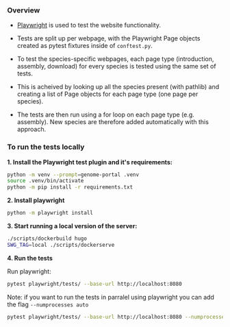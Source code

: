 

### Overview 

- [Playwright](https://playwright.dev/python/) is used to test the website functionality. 

- Tests are split up per webpage, with the Playwright Page objects created as pytest fixtures inside of `conftest.py`. 

- To test the species-specific webpages, each page type (introduction, assembly, download) for every species is tested using the same set of tests. 

- This is acheived by looking up all the species present (with pathlib) and creating a list of Page objects for each page type (one page per species).

- The tests are then run using a for loop on each page type (e.g. assembly). New species are therefore added automatically with this approach. 


### To run the tests locally 

**1. Install the Playwright test plugin and it's requirements:**

```bash
python -m venv --prompt=genome-portal .venv
source .venv/bin/activate
python -m pip install -r requirements.txt
```

**2. Install playwright**
```bash
python -m playwright install
```

**3. Start running a local version of the server:**

```bash
./scripts/dockerbuild hugo
SWG_TAG=local ./scripts/dockerserve
```

**4. Run the tests**

Run playwright:
```bash
pytest playwright/tests/ --base-url http://localhost:8080 
```

Note: if you want to run the tests in parralel using playwright you can add the flag `--numprocesses auto`

```bash
pytest playwright/tests/ --base-url http://localhost:8080 --numprocesses auto
```